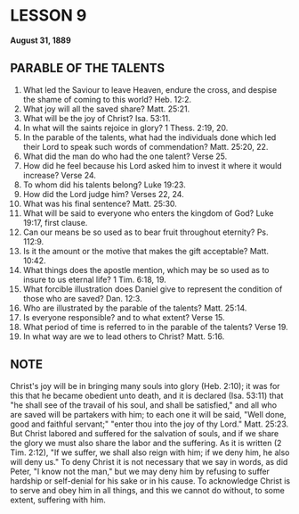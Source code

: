 # LESSON 9
**August 31, 1889**

## PARABLE OF THE TALENTS

1. What led the Saviour to leave Heaven, endure the cross, and despise the shame of coming to this world? Heb. 12:2.
2. What joy will all the saved share? Matt. 25:21.
3. What will be the joy of Christ? Isa. 53:11.
4. In what will the saints rejoice in glory? 1 Thess. 2:19, 20.
5. In the parable of the talents, what had the individuals done which led their Lord to speak such words of commendation? Matt. 25:20, 22.
6. What did the man do who had the one talent? Verse 25.
7. How did he feel because his Lord asked him to invest it where it would increase? Verse 24.
8. To whom did his talents belong? Luke 19:23.
9. How did the Lord judge him? Verses 22, 24.
10. What was his final sentence? Matt. 25:30.
11. What will be said to everyone who enters the kingdom of God? Luke 19:17, first clause.
12. Can our means be so used as to bear fruit throughout eternity? Ps. 112:9.
13. Is it the amount or the motive that makes the gift acceptable? Matt. 10:42.
14. What things does the apostle mention, which may be so used as to insure to us eternal life? 1 Tim. 6:18, 19.
15. What forcible illustration does Daniel give to represent the condition of those who are saved? Dan. 12:3.
16. Who are illustrated by the parable of the talents? Matt. 25:14.
17. Is everyone responsible? and to what extent? Verse 15.
18. What period of time is referred to in the parable of the talents? Verse 19.
19. In what way are we to lead others to Christ? Matt. 5:16.

## NOTE

Christ's joy will be in bringing many souls into glory (Heb. 2:10); it was for this that he became obedient unto death, and it is declared (Isa. 53:11) that "he shall see of the travail of his soul, and shall be satisfied," and all who are saved will be partakers with him; to each one it will be said, "Well done, good and faithful servant;" "enter thou into the joy of thy Lord." Matt. 25:23. But Christ labored and suffered for the salvation of souls, and if we share the glory we must also share the labor and the suffering. As it is written (2 Tim. 2:12), "If we suffer, we shall also reign with him; if we deny him, he also will deny us." To deny Christ it is not necessary that we say in words, as did Peter, "I know not the man," but we may deny him by refusing to suffer hardship or self-denial for his sake or in his cause. To acknowledge Christ is to serve and obey him in all things, and this we cannot do without, to some extent, suffering with him.
